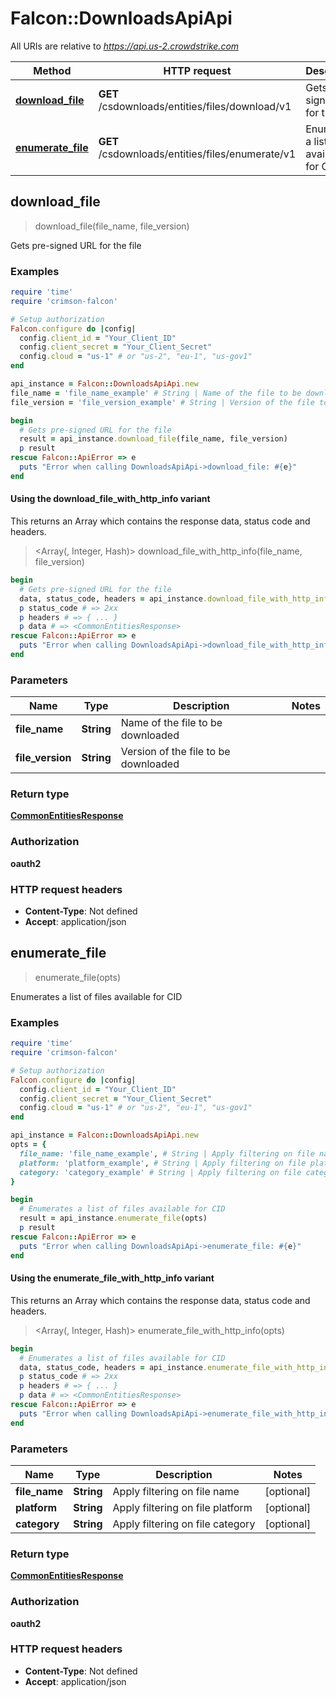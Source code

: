 # Falcon::DownloadsApiApi

All URIs are relative to *https://api.us-2.crowdstrike.com*

| Method | HTTP request | Description |
| ------ | ------------ | ----------- |
| [**download_file**](DownloadsApiApi.md#download_file) | **GET** /csdownloads/entities/files/download/v1 | Gets pre-signed URL for the file |
| [**enumerate_file**](DownloadsApiApi.md#enumerate_file) | **GET** /csdownloads/entities/files/enumerate/v1 | Enumerates a list of files available for CID |


## download_file

> <CommonEntitiesResponse> download_file(file_name, file_version)

Gets pre-signed URL for the file

### Examples

```ruby
require 'time'
require 'crimson-falcon'

# Setup authorization
Falcon.configure do |config|
  config.client_id = "Your_Client_ID"
  config.client_secret = "Your_Client_Secret"
  config.cloud = "us-1" # or "us-2", "eu-1", "us-gov1"
end

api_instance = Falcon::DownloadsApiApi.new
file_name = 'file_name_example' # String | Name of the file to be downloaded
file_version = 'file_version_example' # String | Version of the file to be downloaded

begin
  # Gets pre-signed URL for the file
  result = api_instance.download_file(file_name, file_version)
  p result
rescue Falcon::ApiError => e
  puts "Error when calling DownloadsApiApi->download_file: #{e}"
end
```

#### Using the download_file_with_http_info variant

This returns an Array which contains the response data, status code and headers.

> <Array(<CommonEntitiesResponse>, Integer, Hash)> download_file_with_http_info(file_name, file_version)

```ruby
begin
  # Gets pre-signed URL for the file
  data, status_code, headers = api_instance.download_file_with_http_info(file_name, file_version)
  p status_code # => 2xx
  p headers # => { ... }
  p data # => <CommonEntitiesResponse>
rescue Falcon::ApiError => e
  puts "Error when calling DownloadsApiApi->download_file_with_http_info: #{e}"
end
```

### Parameters

| Name | Type | Description | Notes |
| ---- | ---- | ----------- | ----- |
| **file_name** | **String** | Name of the file to be downloaded |  |
| **file_version** | **String** | Version of the file to be downloaded |  |

### Return type

[**CommonEntitiesResponse**](CommonEntitiesResponse.md)

### Authorization

**oauth2**

### HTTP request headers

- **Content-Type**: Not defined
- **Accept**: application/json


## enumerate_file

> <CommonEntitiesResponse> enumerate_file(opts)

Enumerates a list of files available for CID

### Examples

```ruby
require 'time'
require 'crimson-falcon'

# Setup authorization
Falcon.configure do |config|
  config.client_id = "Your_Client_ID"
  config.client_secret = "Your_Client_Secret"
  config.cloud = "us-1" # or "us-2", "eu-1", "us-gov1"
end

api_instance = Falcon::DownloadsApiApi.new
opts = {
  file_name: 'file_name_example', # String | Apply filtering on file name
  platform: 'platform_example', # String | Apply filtering on file platform
  category: 'category_example' # String | Apply filtering on file category
}

begin
  # Enumerates a list of files available for CID
  result = api_instance.enumerate_file(opts)
  p result
rescue Falcon::ApiError => e
  puts "Error when calling DownloadsApiApi->enumerate_file: #{e}"
end
```

#### Using the enumerate_file_with_http_info variant

This returns an Array which contains the response data, status code and headers.

> <Array(<CommonEntitiesResponse>, Integer, Hash)> enumerate_file_with_http_info(opts)

```ruby
begin
  # Enumerates a list of files available for CID
  data, status_code, headers = api_instance.enumerate_file_with_http_info(opts)
  p status_code # => 2xx
  p headers # => { ... }
  p data # => <CommonEntitiesResponse>
rescue Falcon::ApiError => e
  puts "Error when calling DownloadsApiApi->enumerate_file_with_http_info: #{e}"
end
```

### Parameters

| Name | Type | Description | Notes |
| ---- | ---- | ----------- | ----- |
| **file_name** | **String** | Apply filtering on file name | [optional] |
| **platform** | **String** | Apply filtering on file platform | [optional] |
| **category** | **String** | Apply filtering on file category | [optional] |

### Return type

[**CommonEntitiesResponse**](CommonEntitiesResponse.md)

### Authorization

**oauth2**

### HTTP request headers

- **Content-Type**: Not defined
- **Accept**: application/json


